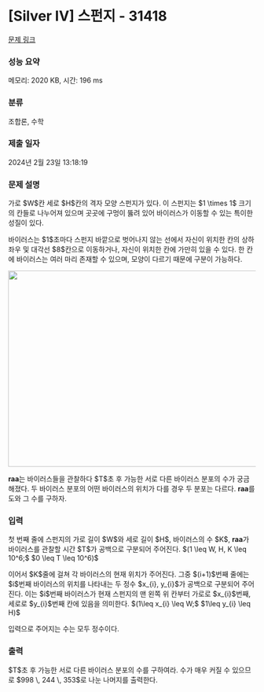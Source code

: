 # [Silver IV] 스펀지 - 31418 

[문제 링크](https://www.acmicpc.net/problem/31418) 

### 성능 요약

메모리: 2020 KB, 시간: 196 ms

### 분류

조합론, 수학

### 제출 일자

2024년 2월 23일 13:18:19

### 문제 설명

<p>가로 $W$칸 세로 $H$칸의 격자 모양 스펀지가 있다. 이 스펀지는 $1 \times 1$ 크기의 칸들로 나누어져 있으며 곳곳에 구멍이 뚫려 있어 바이러스가 이동할 수 있는 특이한 성질이 있다.</p>

<p>바이러스는 $1$초마다 스펀지 바깥으로 벗어나지 않는 선에서 자신이 위치한 칸의 상하좌우 및 대각선 $8$칸으로 이동하거나, 자신이 위치한 칸에 가만히 있을 수 있다. 한 칸에 바이러스는 여러 마리 존재할 수 있으며, 모양이 다르기 때문에 구분이 가능하다.</p>

<p style="text-align: center;"><img alt="" height="399" src="" width="550"></p>

<p><strong>raa</strong>는 바이러스들을 관찰하다 $T$초 후 가능한 서로 다른 바이러스 분포의 수가 궁금해졌다. 두 바이러스 분포의 어떤 바이러스의 위치가 다를 경우 두 분포는 다르다. <strong>raa</strong>를 도와 그 수를 구하자.</p>

### 입력 

 <p>첫 번째 줄에 스펀지의 가로 길이 $W$와 세로 길이 $H$, 바이러스의 수 $K$, <strong>raa</strong>가 바이러스를 관찰할 시간 $T$가 공백으로 구분되어 주어진다. $(1 \leq W, H, K \leq 10^6;$ $0 \leq T \leq 10^6)$</p>

<p>이어서 $K$줄에 걸쳐 각 바이러스의 현재 위치가 주어진다. 그중 $(i+1)$번째 줄에는 $i$번째 바이러스의 위치를 나타내는 두 정수 $x_{i}, y_{i}$가 공백으로 구분되어 주어진다. 이는 $i$번째 바이러스가 현재 스펀지의 맨 왼쪽 위 칸부터 가로로 $x_{i}$번째, 세로로 $y_{i}$번째 칸에 있음을 의미한다. $(1\leq x_{i} \leq W;$ $1\leq y_{i} \leq H)$</p>

<p>입력으로 주어지는 수는 모두 정수이다.</p>

### 출력 

 <p>$T$초 후 가능한 서로 다른 바이러스 분포의 수를 구하여라. 수가 매우 커질 수 있으므로 $998 \, 244 \, 353$로 나눈 나머지를 출력한다.</p>

